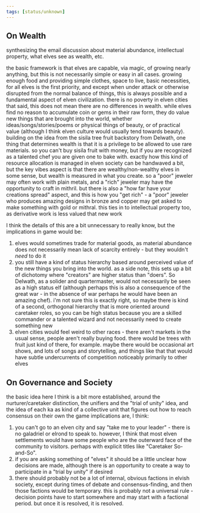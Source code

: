 ```yaml
---
tags: [status/unknown]
---
```


## On Wealth

synthesizing the email discussion about material abundance, intellectual property, what elves see as wealth, etc.

the basic framework is that elves are capable, via magic, of growing nearly anything, but this is not necessarily simple or easy in all cases. growing enough food and providing simple clothes, space to live, basic necessities, for all elves is the first priority, and except when under attack or otherwise disrupted from the normal balance of things, this is always possible and a fundamental aspect of elven civilization. there is no poverty in elven cities that said, this does not mean there are no differences in wealth. while elves find no reason to accumulate coin or gems in their raw form, they do value new things that are brought into the world, whether ideas/songs/stories/poems or physical things of beauty, or of practical value (although I think elven culture would usually tend towards beauty). building on the idea from the sisila tree fruit backstory from Delwath, one thing that determines wealth is that it is a privilege to be allowed to use rare materials. so you can't buy sisila fruit with money, but if you are recognized as a talented chef you are given one to bake with. exactly how this kind of resource allocation is managed in elven society can be handwaved a bit, but the key vibes aspect is that there are wealthy/non-wealthy elves in some sense, but wealth is measured in what you create. so a "poor" jeweler may often work with plain metals, and a "rich" jeweler may have the opportunity to craft in mithril. but there is also a "how far have your creations spread" aspect, and this is how you "get rich" - a "poor" jeweler who produces amazing designs in bronze and copper may get asked to make something with gold or mithral. this ties in to intellectual property too, as derivative work is less valued that new work

I think the details of this are a bit unnecessary to really know, but the implications in game would be:

1. elves would sometimes trade for material goods, as material abundance does not necessarily mean lack of scarcity entirely - but they wouldn't _need_ to do it
2. you still have a kind of status hierarchy based around perceived value of the new things you bring into the world. as a side note, this sets up a bit of dichotomy where "creators" are higher status than "doers". So Delwath, as a solider and quartermaster, would not necessarily be seen as a high status elf (although perhaps this is also a consequence of the great war - in the absence of war perhaps he would have been an amazing chef). i'm not sure this is exactly right, so maybe there is kind of a second, orthogonal hierarchy that is more oriented around caretaker roles, so you can be high status because you are a skilled commander or a talented wizard and not necessarily need to create something new
3. elven cities would feel weird to other races - there aren't markets in the usual sense, people aren't really buying food. there would be trees with fruit just kind of there, for example. maybe there would be occasional art shows, and lots of songs and storytelling, and things like that that would have subtle undercurrents of competition noticeably primarily to other elves

## On Governance and Society

the basic idea here I think is a bit more established, around the nurturer/caretaker distinction, the unifiers and the "trial of unity" idea, and the idea of each ka as kind of a collective unit that figures out how to reach consensus on their own the game implications are, I think:

1. you can't go to an elven city and say "take me to your leader" - there is no galadriel or elrond to speak to. however, I think that most elven settlements would have some people who are the outerward face of the community to visitors. perhaps with explicit titles like "Caretaker So-and-So".
2. if you are asking something of "elves" it should be a little unclear how decisions are made, although there is an opportunity to create a way to participate in a "trial by unity" if desired
3. there should probably not be a lot of internal, obvious factions in elvish society, except during times of debate and consensus-finding, and then those factions would be temporary. this is probably not a universal rule - decision points have to start somewhere and may start with a factional period. but once it is resolved, it is resolved.